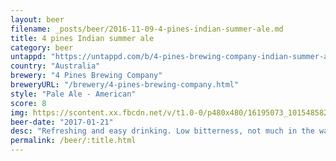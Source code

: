 ```yaml
---
layout: beer
filename: _posts/beer/2016-11-09-4-pines-indian-summer-ale.md
title: 4 pines Indian summer ale
category: beer
untappd: "https://untappd.com/b/4-pines-brewing-company-indian-summer-ale/1204571"
country: "Australia"
brewery: "4 Pines Brewing Company"
breweryURL: "/brewery/4-pines-brewing-company.html"
style: "Pale Ale - American"
score: 8
img: https://scontent.xx.fbcdn.net/v/t1.0-0/p480x480/16195073_10154858215448745_7085530304765501234_n.jpg?oh=3f6e5d7e97bf436ad9df49aee3526589&oe=5AFA8B41
beer-date: "2017-01-21"
desc: "Refreshing and easy drinking. Low bitterness, not much in the way of hops but enough to make it tasty"
permalink: /beer/:title.html
---
```

